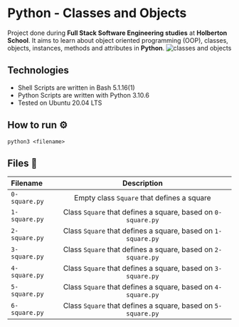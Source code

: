 # Python - Classes and Objects
Project done during **Full Stack Software Engineering studies** at **Holberton School**. It aims to learn about object oriented programming (OOP), classes, objects, instances, methods and attributes in **Python**.
![classes and objects](https://d1jnx9ba8s6j9r.cloudfront.net/blog/wp-content/uploads/2017/12/python-class-Edureka.png)
## Technologies
* Shell Scripts are written in Bash 5.1.16(1)
* Python Scripts are written with Python 3.10.6
* Tested on Ubuntu 20.04 LTS

## How to run :gear:
`python3 <filename>`
## Files :scroll:
| **Filename** | **Description** |
|:--------|:-----------:|
| `0-square.py` | Empty class `Square` that defines a square |
| `1-square.py` | Class `Square` that defines a square, based on `0-square.py` |
| `2-square.py` | Class `Square` that defines a square, based on `1-square.py` |
| `3-square.py` | Class `Square` that defines a square, based on `2-square.py` |
| `4-square.py` | Class `Square` that defines a square, based on `3-square.py` |
| `5-square.py` | Class `Square` that defines a square, based on `4-square.py` |
| `6-square.py` | Class `Square` that defines a square, based on `5-square.py` |
